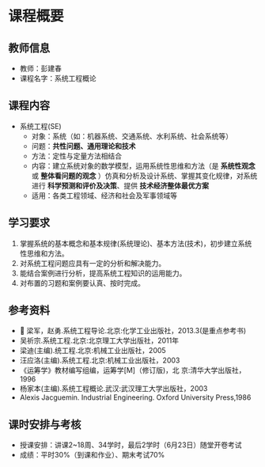 # 课程概要
## 教师信息
- 教师：彭建春
- 课程名字：系统工程概论

## 课程内容
- 系统工程(SE)
    - 对象：系统（如：机器系统、交通系统、水利系统、社会系统等）
    - 问题：**共性问题、通用理论和技术**
    - 方法：定性与定量方法相结合
    - 内容：建立系统对象的数学模型，运用系统性思维和方法（是 **系统性观念** 或 **整体看问题的观念** ）仿真和分析及设计系统、掌握其变化规律，对系统进行 **科学预测和评价及决策**、提供 **技术经济整体最优方案**
    - 适用：各类工程领域、经济和社会及军事领域等

## 学习要求
1. 掌握系统的基本概念和基本规律(系统理论)、基本方法(技术)，初步建立系统性思维和方法。
2. 对系统工程问题应具有一定的分析和解决能力。
3. 能结合案例进行分析，提高系统工程知识的运用能力。
4. 对布置的习题和案例要认真、按时完成。

## 参考资料
- 🐖 梁军，赵勇.系统工程导论.北京:化学工业出版社，2013.3(是重点参考书)
- 吴祈宗.系统工程.北京:北京理工大学出版社，2011年
- 梁迪(主编).统工程.北京:机械工业出版社，2005
- 汪应洛(主编).系统工程.北京:机械工业出版社，2003
- 《运筹学》教材编写组编，运筹学[M]（修订版)，北
京:清华大学出版社，1996
- 杨家本(主编).系统工程概论.武汉:武汉理工大学出版社，2003
- Alexis Jacguemin. Industrial Engineering. Oxford
University Press,1986

## 课时安排与考核
- 授课安排：讲课2~18周、34学时，最后2学时（6月23日）随堂开卷考试
- 成绩：平时30%（到课和作业）、期末考试70%






